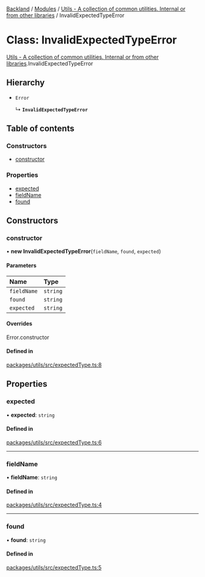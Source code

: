 [Backland](../README.md) / [Modules](../modules.md) / [Utils - A collection of common utilities. Internal or from other libraries](../modules/Utils___A_collection_of_common_utilities__Internal_or_from_other_libraries.md) / InvalidExpectedTypeError

# Class: InvalidExpectedTypeError

[Utils - A collection of common utilities. Internal or from other libraries](../modules/Utils___A_collection_of_common_utilities__Internal_or_from_other_libraries.md).InvalidExpectedTypeError

## Hierarchy

- `Error`

  ↳ **`InvalidExpectedTypeError`**

## Table of contents

### Constructors

- [constructor](Utils___A_collection_of_common_utilities__Internal_or_from_other_libraries.InvalidExpectedTypeError.md#constructor)

### Properties

- [expected](Utils___A_collection_of_common_utilities__Internal_or_from_other_libraries.InvalidExpectedTypeError.md#expected)
- [fieldName](Utils___A_collection_of_common_utilities__Internal_or_from_other_libraries.InvalidExpectedTypeError.md#fieldname)
- [found](Utils___A_collection_of_common_utilities__Internal_or_from_other_libraries.InvalidExpectedTypeError.md#found)

## Constructors

### constructor

• **new InvalidExpectedTypeError**(`fieldName`, `found`, `expected`)

#### Parameters

| Name | Type |
| :------ | :------ |
| `fieldName` | `string` |
| `found` | `string` |
| `expected` | `string` |

#### Overrides

Error.constructor

#### Defined in

[packages/utils/src/expectedType.ts:8](https://github.com/antoniopresto/darch/blob/c5cd1c8/packages/utils/src/expectedType.ts#L8)

## Properties

### expected

• **expected**: `string`

#### Defined in

[packages/utils/src/expectedType.ts:6](https://github.com/antoniopresto/darch/blob/c5cd1c8/packages/utils/src/expectedType.ts#L6)

___

### fieldName

• **fieldName**: `string`

#### Defined in

[packages/utils/src/expectedType.ts:4](https://github.com/antoniopresto/darch/blob/c5cd1c8/packages/utils/src/expectedType.ts#L4)

___

### found

• **found**: `string`

#### Defined in

[packages/utils/src/expectedType.ts:5](https://github.com/antoniopresto/darch/blob/c5cd1c8/packages/utils/src/expectedType.ts#L5)
